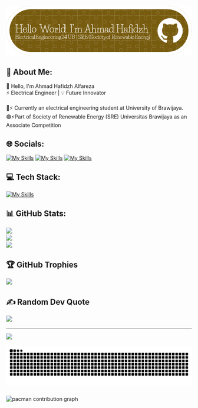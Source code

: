 <!-- # 👋 Hello, I'm Ahmad Hafidzh
## ⚡ Electrical Engineer | 💡 Future Innovator -->

![Ahmad Hafidzh](/img/github-header-image.png)

<!-- 🌐 **Let's Connect!**
[![My Skills](https://skillicons.dev/icons?i=linkedin)](https://www.linkedin.com/in/ahmad-hafidzh-alfareza-03a522268/) [![My Skills](https://skillicons.dev/icons?i=instagram)](https://www.instagram.com/ahmadhfzalfa/?next=%2F) [![My Skills](https://skillicons.dev/icons?i=github)](https://github.com/ahmad3006) 

🛠️ **Current Skills**:  
[![My Skills](https://skillicons.dev/icons?i=js,html,css,opencv,c,python,autocad,arduino,)](https://skillicons.dev)

---

- 🚀⚡ Currently an **electrical engineering student** at [**University of Brawijaya**](https://www.instagram.com/univ.brawijaya/).

- 🟢⚡Part of [**Society of Renewable Energy (SRE) Universitas Brawijaya**](https://www.instagram.com/sre.ub/) as an **Associate Competition**

👨‍💻 **GitHub Stats:**

[![Hafidzh's GitHub stats](https://github-readme-stats.vercel.app/api?username=ahmad3006&show_icons=true&theme=highcontrast)]
![hello](https://media.giphy.com/media/v1.Y2lkPTc5MGI3NjExODE3MmllaWQyOGlwZnc1cDBsZzdkcjN1dG5ld2J5ZHNmN21jMWkxeSZlcD12MV9naWZzX3NlYXJjaCZjdD1n/5k5vZwRFZR5aZeniqb/giphy.gif)





 -->

## 💫 About Me:
👋 Hello, I'm Ahmad Hafidzh Alfareza<br>⚡ Electrical Engineer | 💡 Future Innovator<br><br>🚀⚡ Currently an electrical engineering student at University of Brawijaya.<br>🟢⚡Part of Society of Renewable Energy (SRE) Universitas Brawijaya as an Associate Competition


## 🌐 Socials:
[![My Skills](https://skillicons.dev/icons?i=linkedin)](https://www.linkedin.com/in/ahmad-hafidzh-alfareza-03a522268/) [![My Skills](https://skillicons.dev/icons?i=instagram)](https://www.instagram.com/ahmadhfzalfa/?next=%2F) [![My Skills](https://skillicons.dev/icons?i=github)](https://github.com/ahmad3006) 

## 💻 Tech Stack:
[![My Skills](https://skillicons.dev/icons?i=js,html,css,opencv,c,python,autocad,arduino,next,mongodb,tensorflow,github,arduino)](https://skillicons.dev)

## 📊 GitHub Stats:
![](https://github-readme-stats.vercel.app/api?username=ahmad3006&theme=highcontrast&hide_border=false&include_all_commits=true&count_private=false)<br/>
![](https://nirzak-streak-stats.vercel.app/?user=ahmad3006&theme=highcontrast&hide_border=false)<br/>
![](https://github-readme-stats.vercel.app/api/top-langs/?username=ahmad3006&theme=highcontrast&hide_border=false&include_all_commits=true&count_private=false&layout=compact)

## 🏆 GitHub Trophies
![](https://github-profile-trophy.vercel.app/?username=ahmad3006&theme=radical&no-frame=false&no-bg=false&margin-w=4)

## ✍️ Random Dev Quote
![](https://quotes-github-readme.vercel.app/api?type=horizontal&theme=radical)

---
[![](https://visitcount.itsvg.in/api?id=ahmad3006&icon=8&color=6)](https://visitcount.itsvg.in)

<img src="https://raw.githubusercontent.com/ahmad3006/ahmadhafidzh/output/snake.svg" alt="Snake animation" />

###

<picture>
  <source media="(prefers-color-scheme: dark)" srcset="https://raw.githubusercontent.com/ahmad3006/ahmadhafidzh/output/pacman-contribution-graph-dark.svg">
  <source media="(prefers-color-scheme: light)" srcset="https://raw.githubusercontent.com/ahmad3006/ahmadhafidzh/output/pacman-contribution-graph.svg">
  <img alt="pacman contribution graph" src="https://raw.githubusercontent.com/ahmad3006/ahmadhafidzh/output/pacman-contribution-graph.svg">
</picture>

###
